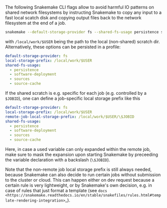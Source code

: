 The following Snakemake CLI flags allow to avoid harmful IO patterns on shared network filesystems by instructing Snakemake
to copy any input to a fast local scatch disk and copying output files back to the network filesystem at the end of a job.

```bash
snakemake --default-storage-provider fs --shared-fs-usage persistence software-deployment sources source-cache --local-storage-prefix /local/work/$USER
```

with `/local/work/$USER` being the path to the local (non-shared) scratch dir.
Alternatively, these options can be persisted in a profile:

```yaml
default-storage-provider: fs
local-storage-prefix: /local/work/$USER
shared-fs-usage:
  - persistence
  - software-deployment
  - sources
  - source-cache
```

If the shared scratch is e.g. specific for each job (e.g. controlled by a ``$JOBID``), one can define a job-specific local storage prefix like this

```yaml
default-storage-provider: fs
local-storage-prefix: /local/work/$USER
remote-job-local-storage-prefix: /local/work/$USER/\$JOBID
shared-fs-usage:
  - persistence
  - software-deployment
  - sources
  - source-cache
```

Here, in case a used variable can only expanded within the remote job, make sure to mask the expansion upon starting Snakemake by preceeding the variable declaration with a backslash (``\$JOBID``).

Note that the non-remote job local storage prefix is still always needed, because Snakemake can also decide to run certain jobs without submission to the cluster or cloud.
This can happen either on dev request because a certain rule is very lightweight, or by Snakemake's own decision, e.g. in case of rules that just format a template (see `docs <https://snakemake.readthedocs.io/en/stable/snakefiles/rules.html#template-rendering-integration>`_).